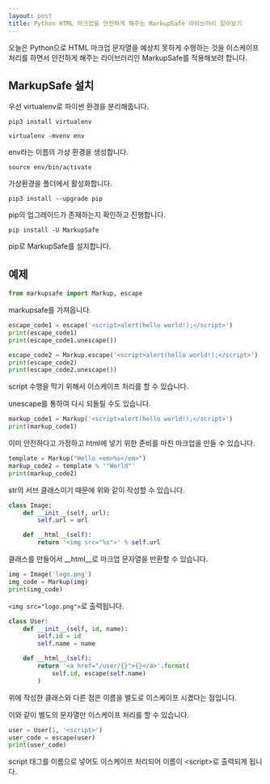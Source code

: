 ```yaml
---
layout: post
title: Python HTML 마크업을 안전하게 해주는 MarkupSafe 라이브러리 알아보기
---
```


오늘은 Python으로 HTML 마크업 문자열을 예상치 못하게 수행하는 것을 이스케이프 처리를 하면서 안전하게 해주는 라이브러리인 MarkupSafe를 적용해보려 합니다.

## MarkupSafe 설치

우선 virtualenv로 파이썬 환경을 분리해줍니다.

```
pip3 install virtualenv
```

```
virtualenv -mvenv env
```

env라는 이름의 가상 환경을 생성합니다.

```
source env/bin/activate
```

가상환경을 폴더에서 활성화합니다.

```
pip3 install --upgrade pip
```

pip의 업그레이드가 존재하는지 확인하고 진행합니다.

```
pip install -U MarkupSafe
```

pip로 MarkupSafe를 설치합니다.

## 예제

```python
from markupsafe import Markup, escape
```

markupsafe를 가져옵니다.

```python
escape_code1 = escape('<script>alert(hello world!);</script>')
print(escape_code1)
print(escape_code1.unescape())
```

```python
escape_code2 = Markup.escape('<script>alert(hello world!);</script>')
print(escape_code2)
print(escape_code2.unescape())
```

script 수행을 막기 위해서 이스케이프 처리를 할 수 있습니다.

unescape를 통하여 다시 되돌릴 수도 있습니다.

```python
markup_code1 = Markup('<script>alert(hello world!);</script>')
print(markup_code1)
```

이미 안전하다고 가정하고 html에 넣기 위한 준비를 마친 마크업을 만들 수 있습니다.

```python
template = Markup("Hello <em>%s</em>")
markup_code2 = template % '"World"'
print(markup_code2)
```

str의 서브 클래스이기 때문에 위와 같이 작성할 수 있습니다.

```python
class Image:
    def __init__(self, url):
        self.url = url

    def __html__(self):
        return '<img src="%s">' % self.url
```

클래스를 만들어서 \_\_html\_\_로 마크업 문자열을 반환할 수 있습니다.

```python
img = Image('logo.png')
img_code = Markup(img)
print(img_code)
```

`<img src="logo.png">`로 출력됩니다.

```python
class User:
    def __init__(self, id, name):
        self.id = id
        self.name = name

    def __html__(self):
        return '<a href="/user/{}">{}</a>'.format(
            self.id, escape(self.name)
        )
```

위에 작성한 클래스와 다른 점은 이름을 별도로 이스케이프 시켰다는 점입니다.

이와 같이 별도의 문자열만 이스케이프 처리를 할 수 있습니다.

```python
user = User(1, '<script>')
user_code = escape(user)
print(user_code)
```

script 태그를 이름으로 넣어도 이스케이프 처리되어 이름이 &lt;script&gt;로 출력되게 됩니다.
